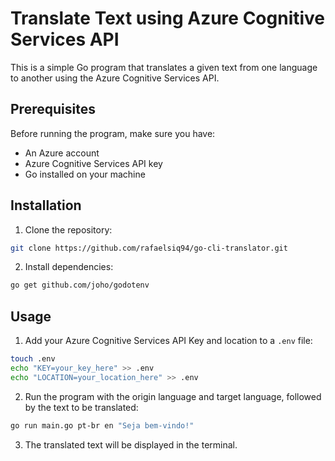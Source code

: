 # Translate Text using Azure Cognitive Services API

This is a simple Go program that translates a given text from one language to another using the Azure Cognitive Services API.

## Prerequisites

Before running the program, make sure you have:

- An Azure account
- Azure Cognitive Services API key
- Go installed on your machine

## Installation

1. Clone the repository:

```sh
git clone https://github.com/rafaelsiq94/go-cli-translator.git
```

2. Install dependencies:

```sh
go get github.com/joho/godotenv
```
## Usage

1. Add your Azure Cognitive Services API Key and location to a `.env` file:

```sh
touch .env
echo "KEY=your_key_here" >> .env
echo "LOCATION=your_location_here" >> .env
```

2. Run the program with the origin language and target language, followed by the text to be translated:

```sh
go run main.go pt-br en "Seja bem-vindo!"
```

3. The translated text will be displayed in the terminal.
